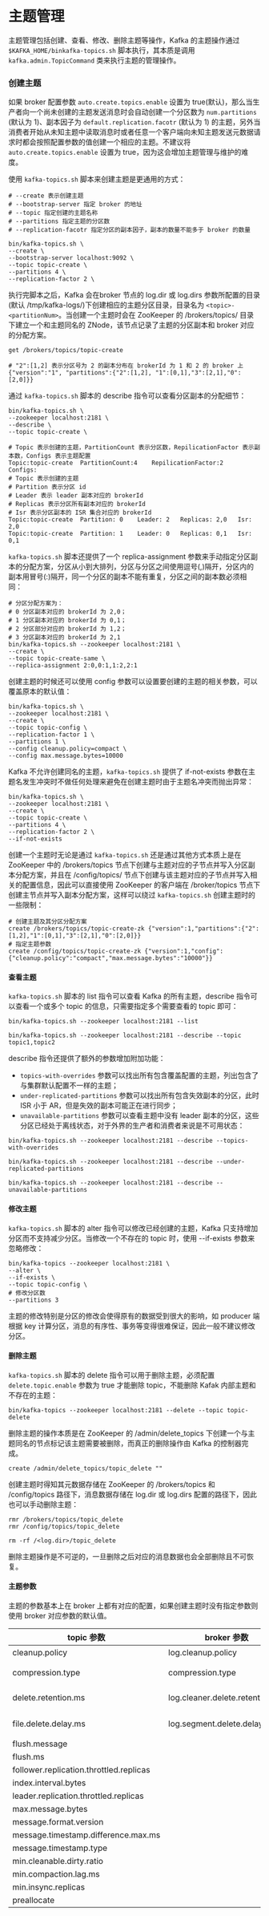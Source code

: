 # 主题管理
主题管理包括创建、查看、修改、删除主题等操作，Kafka 的主题操作通过 ```$KAFKA_HOME/binkafka-topics.sh``` 脚本执行，其本质是调用 ```kafka.admin.TopicCommand``` 类来执行主题的管理操作。
### 创建主题
如果 broker 配置参数 ```auto.create.topics.enable``` 设置为 true(默认)，那么当生产者向一个尚未创建的主题发送消息时会自动创建一个分区数为 ```num.partitions``` (默认为 1)、副本因子为 ```default.replication.facotr``` (默认为 1) 的主题，另外当消费者开始从未知主题中读取消息时或者任意一个客户端向未知主题发送元数据请求时都会按照配置参数的值创建一个相应的主题。不建议将 ```auto.create.topics.enable``` 设置为 true，因为这会增加主题管理与维护的难度。

使用 ```kafka-topics.sh``` 脚本来创建主题是更通用的方式：
```shell
# --create 表示创建主题
# --bootstrap-server 指定 broker 的地址
# --topic 指定创建的主题名称
# --partitions 指定主题的分区数
# --replication-facotr 指定分区的副本因子，副本的数量不能多于 broker 的数量

bin/kafka-topics.sh \
--create \
--bootstrap-server localhost:9092 \
--topic topic-create \
--partitions 4 \
--replication-factor 2 \
```
执行完脚本之后，Kafka 会在broker 节点的 log.dir 或 log.dirs 参数所配置的目录(默认 /tmp/kafka-logs/)下创建相应的主题分区目录，目录名为 ```<topic>-<partitionNum>```。当创建一个主题时会在 ZooKeeper 的 /brokers/topics/ 目录下建立一个和主题同名的 ZNode，该节点记录了主题的分区副本和 broker 对应的分配方案。
```shell
get /brokers/topics/topic-create

# "2":[1,2] 表示分区号为 2 的副本分布在 brokerId 为 1 和 2 的 broker 上
{"version":"1", "partitions":{"2":[1,2], "1":[0,1],"3":[2,1],"0":[2,0]}}
```
通过 ```kafka-topics.sh``` 脚本的 describe 指令可以查看分区副本的分配细节：
```shell
bin/kafka-topics.sh \
--zookeeper localhost:2181 \
--describe \
--topic topic-create \

# Topic 表示创建的主题，PartitionCount 表示分区数，RepilicationFactor 表示副本数，Configs 表示主题配置
Topic:topic-create	PartitionCount:4	RepilicationFactor:2	Configs:
# Topic 表示创建的主题
# Partition 表示分区 id
# Leader 表示 leader 副本对应的 brokerId
# Replicas 表示分区所有副本对应的 brokerId
# Isr 表示分区副本的 ISR 集合对应的 brokerId
Topic:topic-create	Partition: 0	Leader: 2	Replicas: 2,0	Isr: 2,0
Topic:topic-create  Partition: 1	Leader: 0	Replicas: 0,1	Isr: 0,1
```
```kafka-topics.sh``` 脚本还提供了一个 replica-assignment 参数来手动指定分区副本的分配方案，分区从小到大排列，分区与分区之间使用逗号(,)隔开，分区内的副本用冒号(:)隔开，同一个分区的副本不能有重复，分区之间的副本数必须相同：
```shell
# 分区分配方案为：
# 0 分区副本对应的 brokerId 为 2,0；
# 1 分区副本对应的 brokerId 为 0,1；
# 2 分区部分对应的 brokerId 为 1,2；
# 3 分区副本对应的 brokerId 为 2,1
bin/kafka-topics.sh --zookeeper localhost:2181 \
--create \
--topic topic-create-same \
--replica-assignment 2:0,0:1,1:2,2:1
```
创建主题的时候还可以使用 config 参数可以设置要创建的主题的相关参数，可以覆盖原本的默认值：
```shell
bin/kafka-topics.sh \
--zookeeper localhost:2181 \
--create \
--topic topic-config \
--replication-factor 1 \
--partitions 1 \
--config cleanup.policy=compact \
--config max.message.bytes=10000
```
Kafka 不允许创建同名的主题，```kafka-topics.sh``` 提供了 if-not-exists 参数在主题名发生冲突时不做任何处理来避免在创建主题时由于主题名冲突而抛出异常：
```shell
bin/kafka-topics.sh \
--zookeeper localhost:2181 \
--create \
--topic topic-create \
--partitions 4 \
--replication-factor 2 \
--if-not-exists
```
创建一个主题时无论是通过 ```kafka-topics.sh``` 还是通过其他方式本质上是在 ZooKeeper 中的 /brokers/topics 节点下创建与主题对应的子节点并写入分区副本分配方案，并且在 /config/topics/ 节点下创建与该主题对应的子节点并写入相关的配置信息，因此可以直接使用 ZooKeeper 的客户端在 /broker/topics 节点下创建主节点并写入副本分配方案，这样可以绕过 ```kafka-topics.sh``` 创建主题时的一些限制：
```shell
# 创建主题及其分区分配方案
create /brokers/topics/topic-create-zk {"version":1,"partitions":{"2":[1,2],"1":[0,1],"3":[2,1],"0":[2,0]}}
# 指定主题参数
create /config/topics/topic-create-zk {"version":1,"config":{"cleanup.policy":"compact","max.message.bytes":"10000"}}
```
#### 查看主题
```kafka-topics.sh``` 脚本的 list 指令可以查看 Kafka 的所有主题，describe 指令可以查看一个或多个 topic 的信息，只需要指定多个需要查看的 topic 即可：
```shell
bin/kafka-topics.sh --zookeeper localhost:2181 --list

bin/kafka-topics.sh --zookeeper localhost:2181 --describe --topic topic1,topic2
```
describe 指令还提供了额外的参数增加附加功能：
- ```topics-with-overrides``` 参数可以找出所有包含覆盖配置的主题，列出包含了与集群默认配置不一样的主题；
- ```under-replicated-partitions``` 参数可以找出所有包含失效副本的分区，此时 ISR 小于 AR，但是失效的副本可能正在进行同步；
- ```unavailable-partitions``` 参数可以查看主题中没有 leader 副本的分区，这些分区已经处于离线状态，对于外界的生产者和消费者来说是不可用状态：
```shell
bin/kafka-topics.sh --zookeeper localhost:2181 --describe --topics-with-overrides

bin/kafka-topics.sh --zookeeper localhost:2181 --describe --under-replicated-partitions

bin/kafka-topics.sh --zookeeper localhost:2181 --describe --unavailable-partitions
```
#### 修改主题
```kafka-topics.sh``` 脚本的 alter 指令可以修改已经创建的主题，Kafka 只支持增加分区而不支持减少分区。当修改一个不存在的 topic 时，使用 --if-exists 参数来忽略修改：
```shell
bin/kafka-topics --zookeeper localhost:2181 \
--alter \
--if-exists \
--topic topic-config \
# 修改分区数
--partitions 3
```
主题的修改特别是分区的修改会使得原有的数据受到很大的影响，如 producer 端根据 key 计算分区，消息的有序性、事务等变得很难保证，因此一般不建议修改分区。
#### 删除主题
```kafka-topics.sh``` 脚本的 delete 指令可以用于删除主题，必须配置 ```delete.topic.enable``` 参数为 true 才能删除 topic，不能删除 Kafak 内部主题和不存在的主题：
```shell
bin/kafka-topics --zookeeper localhost:2181 --delete --topic topic-delete
```
删除主题的操作本质是在 ZooKeeper 的 /admin/delete_topics 下创建一个与主题同名的节点标记该主题需要被删除，而真正的删除操作由 Kafka 的控制器完成。
```shell
create /admin/delete_topics/topic_delete ""
```
创建主题时得知其元数据存储在 ZooKeeper 的 /brokers/topics 和 /config/topics 路径下，消息数据存储在 log.dir 或 log.dirs 配置的路径下，因此也可以手动删除主题：
```shell
rmr /brokers/topics/topic_delete
rmr /config/topics/topic_delete

rm -rf /<log.dir>/topic_delete
```
删除主题操作是不可逆的，一旦删除之后对应的消息数据也会全部删除且不可恢复。
#### 主题参数
主题的参数基本上在 broker 上都有对应的配置，如果创建主题时没有指定参数则使用 broker 对应参数的默认值。

|topic 参数|broker 参数|默认值|含义|
|-|-|-|-|
|cleanup.policy|log.cleanup.policy|delte|日志压缩策略，可选 delete 和 compact|
|compression.type|compression.type|producer|消息压缩类型，可选 producer,uncompressed,snappy,lz4,gzip|
|delete.retention.ms|log.cleaner.delete.retention.ms|86400000(1天)|被标识为删除的数据保留的时间|
|file.delete.delay.ms|log.segment.delete.delay.ms|60000(1 分钟)|清理文件之前等待的时间|
|flush.message||||
|flush.ms||||
|follower.replication.throttled.replicas||||
|index.interval.bytes||||
|leader.replication.throttled.replicas||||
|max.message.bytes||||
|message.format.version||||
|message.timestamp.difference.max.ms||||
|message.timestamp.type||||
|min.cleanable.dirty.ratio||||
|min.compaction.lag.ms||||
|min.insync.replicas||||
|preallocate||||